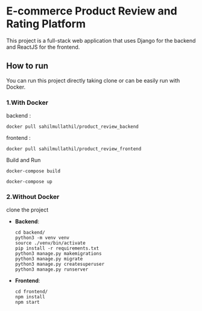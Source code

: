 # E-commerce Product Review and Rating Platform
This project is a full-stack web application that uses Django for the backend and ReactJS for the frontend. 

## How to run
You can run this project directly taking clone or can be easily run with Docker.

### 1.With Docker
  backend : 
  ```shell  
  docker pull sahilmullathil/product_review_backend
  ```
  frontend : 
  ```shell 
  docker pull sahilmullathil/product_review_frontend
  ```
  Build and Run
  ``` shell 
  docker-compose build
  ``` 
  ``` shell 
  docker-compose up
  ``` 

### 2.Without Docker
  clone the project
  - **Backend**:
      ```shell
      cd backend/
      python3 -m venv venv
      source ./venv/bin/activate
      pip install -r requirements.txt
      python3 manage.py makemigrations
      python3 manage.py migrate
      python3 manage.py createsuperuser 
      python3 manage.py runserver
      ```

  - **Frontend**:
    ```shell
    cd frontend/
    npm install
    npm start
    ```



